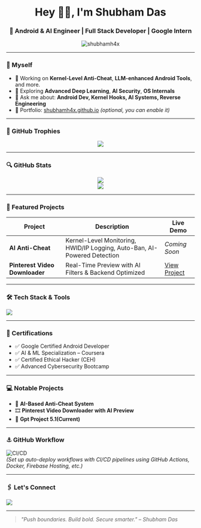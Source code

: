 <h1 align="center">Hey 👋🏻, I'm Shubham Das</h1>
<h3 align="center">🚀 Android & AI Engineer | Full Stack Developer | Google Intern</h3>

<p align="center">
  <img src="https://komarev.com/ghpvc/?username=shubhamh4x&label=Profile%20views&color=0e75b6&style=flat" alt="shubhamh4x" />
</p>

---

### 🍷 Myself

- 🔭 Working on **Kernel-Level Anti-Cheat**, **LLM-enhanced Android Tools**, and more.
- 🌱 Exploring **Advanced Deep Learning**, **AI Security**, **OS Internals**
- 💬 Ask me about: **Android Dev, Kernel Hooks, AI Systems, Reverse Engineering**
- 🧩 Portfolio: [shubhamh4x.github.io](https://shubhamh4x.github.io) *(optional, you can enable it)*

---

### 🏅 GitHub Trophies
<p align="center">
  <img src="https://github-profile-trophy.vercel.app/?username=shubhamh4x&theme=github-dark&no-bg=true&margin-w=15&row=1" />
</p>

---

### 🔍 GitHub Stats
<p align="center">
  <picture>
    <source 
      srcset="https://github-readme-stats.vercel.app/api?username=shubhamh4x&show_icons=true&theme=radical"
      media="(prefers-color-scheme: dark)" />
    <source 
      srcset="https://github-readme-stats.vercel.app/api?username=shubhamh4x&show_icons=true&theme=default"
      media="(prefers-color-scheme: light)" />
    <img src="https://github-readme-stats.vercel.app/api?username=shubhamh4x&show_icons=true" />
  </picture>
  <br/>
  <picture>
    <source 
      srcset="https://github-readme-stats.vercel.app/api/top-langs/?username=shubhamh4x&layout=compact&theme=radical"
      media="(prefers-color-scheme: dark)" />
    <source 
      srcset="https://github-readme-stats.vercel.app/api/top-langs/?username=shubhamh4x&layout=compact&theme=default"
      media="(prefers-color-scheme: light)" />
    <img src="https://github-readme-stats.vercel.app/api/top-langs/?username=shubhamh4x&layout=compact" />
  </picture>
</p>

---

### 🎯 Featured Projects

| Project | Description | Live Demo |
|--------|-------------|-----------|
| **AI Anti-Cheat** | Kernel-Level Monitoring, HWID/IP Logging, Auto-Ban, AI-Powered Detection | _Coming Soon_ |
| **Pinterest Video Downloader** | Real-Time Preview with AI Filters & Backend Optimized |[View Project](https://github.com/shubhamh4X/Pinterest-Downloader) |

---

### 🛠️ Tech Stack & Tools
<p align="left">
  <img src="https://skillicons.dev/icons?i=androidstudio,kotlin,java,python,cpp,js,nodejs,react,mongodb,mysql,git,docker,kubernetes,linux,vscode,firebase,aws,gcp" />
</p>

---

### 🥤 Certifications
- ✅ Google Certified Android Developer
- ✅ AI & ML Specialization – Coursera
- ✅ Certified Ethical Hacker (CEH)
- ✅ Advanced Cybersecurity Bootcamp

---

### 💻 Notable Projects
- 🔐 **AI-Based Anti-Cheat System**
- 🎞️ **Pinterest Video Downloader with AI Preview**
- 🔧 **Gpt Project 5.1(Current)**

---

### ⚓ GitHub Workflow
![CI/CD](https://img.shields.io/badge/Deploy-GitHub%20Actions-blue?logo=githubactions&style=for-the-badge)  
*(Set up auto-deploy workflows with CI/CD pipelines using GitHub Actions, Docker, Firebase Hosting, etc.)*

---

### 🖇 Let's Connect
<p align="left">
  <a href="https://linkedin.com/in/shubhamh4x"><img src="https://img.shields.io/badge/LinkedIn-0077B5?style=for-the-badge&logo=linkedin&logoColor=white" /></a>
  
  
</p>

---

> *"Push boundaries. Build bold. Secure smarter." – Shubham Das*
